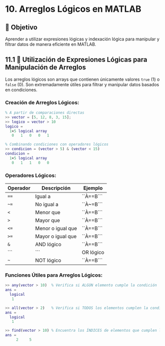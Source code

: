 # 10. Arreglos Lógicos en MATLAB
## 🎯 Objetivo
Aprender a utilizar expresiones lógicas y indexación lógica para manipular y filtrar datos de manera eficiente en MATLAB.

## 11.1 🧠 Utilización de Expresiones Lógicas para Manipulación de Arreglos
Los arreglos lógicos son arrays que contienen únicamente valores ```true``` (1) o ```false``` (0). Son extremadamente útiles para filtrar y manipular datos basados en condiciones.

### Creación de Arreglos Lógicos:
```matlab
% A partir de comparaciones directas
>> vector = [5, 12, 8, 3, 15];
>> logico = vector > 10
logico =
  1×5 logical array
   0   1   0   0   1

% Combinando condiciones con operadores lógicos
>> condicion = (vector > 5) & (vector < 15)
condicion =
  1×5 logical array
   0   1   1   0   0
```

### Operadores Lógicos:
|  Operador  |  Descripción      |  Ejemplo  |
|------------|-------------------|-----------|
|```==```    |Igual a            |``À==B```  |
|```~=```    |No igual a         |``À~=B```  |
|```<```     |Menor que          |``À==B```  |
|```>```     |Mayor que          |``À==B```  |
|```<=```    |Menor o igual que  |``À==B```  |
|```>=```    |Mayor o igual que  |``À==B```  |
|```&```     |AND lógico         |``À==B```  |
|```|```     |OR lógico          |``À==B```  |
|```~```     |NOT lógico         |``À==B```  |

### Funciones Útiles para Arreglos Lógicos:
```matlab
>> any(vector > 10)  % Verifica si ALGÚN elemento cumple la condición
ans =
  logical
   1

>> all(vector > 2)   % Verifica si TODOS los elementos cumplen la condición
ans =
  logical
   1

>> find(vector > 10) % Encuentra los ÍNDICES de elementos que cumplen la condición
ans =
     2     5
```














